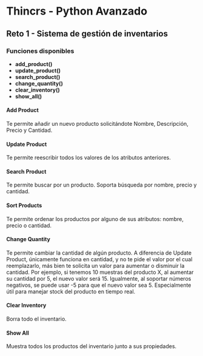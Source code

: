 # Thincrs - Python Avanzado
## Reto 1 - Sistema de gestión de inventarios

### Funciones disponibles

- **add_product()**
- **update_product()**
- **search_product()**
- **change_quantity()**
- **clear_inventory()**
- **show_all()**

#### Add Product
Te permite añadir un nuevo producto solicitándote Nombre, Descripción, Precio y Cantidad.

#### Update Product
Te permite reescribir todos los valores de los atributos anteriores.

#### Search Product
Te permite buscar por un producto. Soporta búsqueda por nombre, precio y cantidad.

#### Sort Products
Te permite ordenar los productos por alguno de sus atributos: nombre, precio o cantidad. 

#### Change Quantity
Te permite cambiar la cantidad de algún producto. A diferencia de Update Product, únicamente funciona en cantidad, y no te pide el valor por el cual reemplazarlo, más bien te solicita un valor para aumentar o disminuir la cantidad. Por ejemplo, si tenemos 10 muestras del producto X, al aumentar su cantidad por 5, el nuevo valor será 15. Igualmente, al soportar números negativos, se puede usar -5 para que el nuevo valor sea 5. Especialmente útil para manejar stock del producto en tiempo real.

#### Clear Inventory
Borra todo el inventario.

#### Show All
Muestra todos los productos del inventario junto a sus propiedades.
